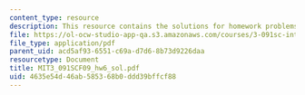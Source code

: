 ```yaml
---
content_type: resource
description: This resource contains the solutions for homework problems.
file: https://ol-ocw-studio-app-qa.s3.amazonaws.com/courses/3-091sc-introduction-to-solid-state-chemistry-fall-2010/4635e54d46ab585368b0ddd39bffcf88_MIT3_091SCF09_hw6_sol.pdf
file_type: application/pdf
parent_uid: acd5af93-6551-c69a-d7d6-8b73d9226daa
resourcetype: Document
title: MIT3_091SCF09_hw6_sol.pdf
uid: 4635e54d-46ab-5853-68b0-ddd39bffcf88
---
```

